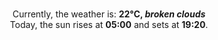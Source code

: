 <p  align="center"><br/>Currently, the weather is: <b> 22°C, <i>broken clouds</i></b></br>Today, the sun rises at <b>05:00</b> and sets at <b>19:20</b>.</p>